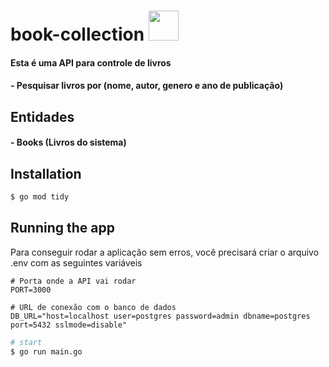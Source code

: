 # book-collection <img src="https://cdn.jsdelivr.net/gh/devicons/devicon/icons/go/go-original.svg" height="48px" />

#### Esta é uma API para controle de livros

#### - Pesquisar livros por (nome, autor, genero e ano de publicação)

## Entidades
#### - Books (Livros do sistema)
 
## Installation

```bash
$ go mod tidy
```

## Running the app

Para conseguir rodar a aplicação sem erros, você precisará criar o arquivo .env com as seguintes variáveis

```
# Porta onde a API vai rodar
PORT=3000

# URL de conexão com o banco de dados
DB_URL="host=localhost user=postgres password=admin dbname=postgres port=5432 sslmode=disable"
```

```bash
# start
$ go run main.go
```
